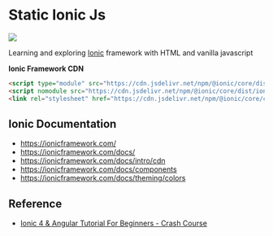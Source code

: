 # Static Ionic Js

![](https://img.shields.io/badge/@ionic-6-lightskyblue)

Learning and exploring [Ionic](https://ionicframework.com/) framework with HTML and vanilla javascript

**Ionic Framework CDN**

```html
<script type="module" src="https://cdn.jsdelivr.net/npm/@ionic/core/dist/ionic/ionic.esm.js"></script>
<script nomodule src="https://cdn.jsdelivr.net/npm/@ionic/core/dist/ionic/ionic.js"></script>
<link rel="stylesheet" href="https://cdn.jsdelivr.net/npm/@ionic/core/css/ionic.bundle.css" />
```

## Ionic Documentation

- https://ionicframework.com/
- https://ionicframework.com/docs/
- https://ionicframework.com/docs/intro/cdn
- https://ionicframework.com/docs/components
- https://ionicframework.com/docs/theming/colors

## Reference

- [Ionic 4 & Angular Tutorial For Beginners - Crash Course](https://www.youtube.com/watch?v=r2ga-iXS5i4)
